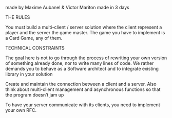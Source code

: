 made by Maxime Aubanel & Victor Mariton
made in 3 days


THE RULES

You must build a multi-client / server solution where the client represent a player and the server
the game master. The game you have to implement is a Card Game, any of them.


TECHNICAL CONSTRAINTS

The goal here is not to go through the process of rewriting your own version of something
already done, nor to write many lines of code.
We rather demands you to behave as a Software architect and to integrate existing library
in your solution

Create and maintain the connection between a client and a server.
Also think about multi-client management and asynchronous functions so that the program
doesn’t jam up

To have your server communicate with its clients, you need to implement your own RFC.

